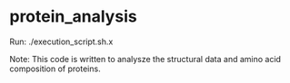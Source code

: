 # protein_analysis
Run: ./execution_script.sh.x

Note: This code is written to analysze the structural data and amino acid composition of proteins.
